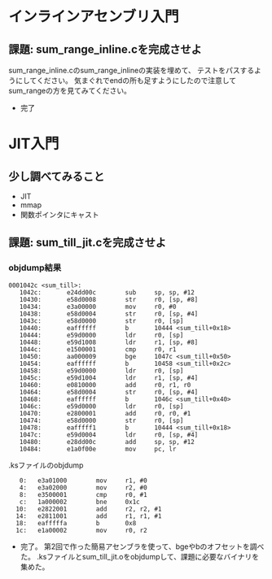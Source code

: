 # インラインアセンブリ入門

## 課題: sum_range_inline.cを完成させよ

sum_range_inline.cのsum_range_inlineの実装を埋めて、
テストをパスするようにしてください。 気まぐれでendの所も足すようにしたので注意してsum_rangeの方を見てみてください。

- 完了



# JIT入門

## 少し調べてみること
- JIT
- mmap
- 関数ポインタにキャスト

## 課題: sum_till_jit.cを完成させよ

### objdump結果
```
0001042c <sum_till>:
   1042c:       e24dd00c        sub     sp, sp, #12
   10430:       e58d0008        str     r0, [sp, #8]
   10434:       e3a00000        mov     r0, #0
   10438:       e58d0004        str     r0, [sp, #4]
   1043c:       e58d0000        str     r0, [sp]
   10440:       eaffffff        b       10444 <sum_till+0x18>
   10444:       e59d0000        ldr     r0, [sp]
   10448:       e59d1008        ldr     r1, [sp, #8]
   1044c:       e1500001        cmp     r0, r1
   10450:       aa000009        bge     1047c <sum_till+0x50>
   10454:       eaffffff        b       10458 <sum_till+0x2c>
   10458:       e59d0000        ldr     r0, [sp]
   1045c:       e59d1004        ldr     r1, [sp, #4]
   10460:       e0810000        add     r0, r1, r0
   10464:       e58d0004        str     r0, [sp, #4]
   10468:       eaffffff        b       1046c <sum_till+0x40>
   1046c:       e59d0000        ldr     r0, [sp]
   10470:       e2800001        add     r0, r0, #1
   10474:       e58d0000        str     r0, [sp]
   10478:       eafffff1        b       10444 <sum_till+0x18>
   1047c:       e59d0004        ldr     r0, [sp, #4]
   10480:       e28dd00c        add     sp, sp, #12
   10484:       e1a0f00e        mov     pc, lr 
```

.ksファイルのobjdump
```
   0:   e3a01000        mov     r1, #0
   4:   e3a02000        mov     r2, #0
   8:   e3500001        cmp     r0, #1
   c:   1a000002        bne     0x1c
  10:   e2822001        add     r2, r2, #1
  14:   e2811001        add     r1, r1, #1
  18:   eafffffa        b       0x8
  1c:   e1a00002        mov     r0, r2
```

- 完了。
第2回で作った簡易アセンブラを使って、bgeやbのオフセットを調べた。
.ksファイルとsum_till_jit.oをobjdumpして、課題に必要なバイナリを集めた。
